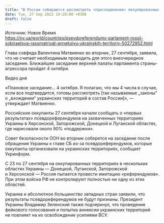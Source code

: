 ```yaml
---
title: "В России собираются рассмотреть «присоединение» оккупированных территорий Украины 4 октября"
date: Tue, 27 Sep 2022 19:28:00 +0300
draft: false
---
```

Источник: Новое Время https://nv.ua/world/countries/psevdoreferendumy-parlament-rossii-sobiraetsya-rassmatrivat-anneksiyu-ukrainskih-territoriy-50272952.html


 Глава совфеда Валентина Матвиенко во вторник, 27 сентября, заявила, что не считает необходимым проводить для этого внеочередное заседание. Ближайшее заседание верхней палаты парламента страны-агрессора пройдет 4 октября.

 Видео дня   

«Плановое заседание… 4 октября. Я полагаю, что мы 4 числа в случае, если все подтвердится, готовы рассмотреть [так называемые „законы“ о „вхождении“ украинских территорий в состав России]», — утверждает Матвиенко.

Российские оккупанты 27 сентября начали сообщать о «первых результатах» псевдореферендумов на захваченных территориях Украины в Херсонской, Запорожской, Донецкой и Луганской областях, где нарисовали около 90% «поддержки».

Совет безопасности ООН во вторник соберется на заседание после обращения Украины к главе СБ из-за псевдореферендумов, которые оккупанты организовали на украинских территориях, сообщает Укринформ.

С 23 по 27 сентября на оккупированных территориях в нескольких областях Украины — Донецкой, Луганской, Запорожской и Херсонской — Россия пытается провести имитацию «референдумов». При этом войска РФ не контролируют полностью ни одну из этих областей.

Украина и абсолютное большинство западных стран заявили, что результаты псевдореферендумов не будут признаны. Президент Украины Владимир Зеленский также подчеркнул, что проведение фейкового голосования и попытка аннексии украинских территорий не повлияет на их освобождение усилиями ВСУ.
